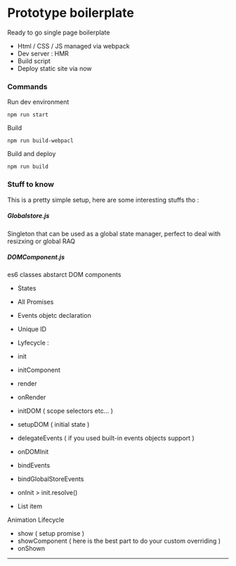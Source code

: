 # Prototype boilerplate

Ready to go single page boilerplate 
  - Html / CSS / JS managed via webpack
  - Dev server : HMR 
  - Build script
  - Deploy static site via now

### Commands

Run dev environment 
```
npm run start
```

Build
```
npm run build-webpacl
```

Build and deploy
```
npm run build
```

### Stuff to know
This is a pretty simple setup, here are some interesting stuffs tho : 
##### Globalstore.js
Singleton that can be used as a global state manager, perfect to deal with resizxing or global RAQ 

##### DOMComponent.js
es6 classes abstarct DOM components
 - States
 - All Promises
 - Events objetc declaration
 - Unique ID
 - Lyfecycle : 
	
 - init
 - initComponent
 - render
 - onRender
 - initDOM ( scope selectors etc... )
 - setupDOM ( initial state )
 - delegateEvents ( if you used built-in events objects support )
 - onDOMInit
 - bindEvents
 - bindGlobalStoreEvents
 - onInit > init.resolve() 
 - List item

Animation Lifecycle
 - show ( setup promise )
 - showComponent ( here is the best part to do your custom overriding )
 - onShown 

----------
